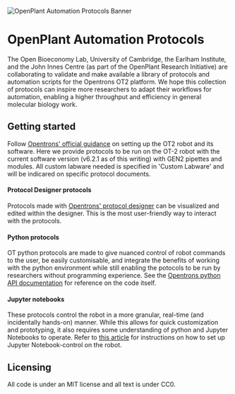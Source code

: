 ![OpenPlant Automation Protocols Banner](https://github.com/openplant/openplant_automation_protocols/blob/main/OpenPlant-Automation-Protocols-Banner.png)

# OpenPlant Automation Protocols
The Open Bioeconomy Lab, University of Cambridge, the Earlham Institute, and the John Innes Centre (as part of the OpenPlant Research Initiative) are collaborating to validate and make available a library of protocols and automation scripts for the Opentrons OT2 platform. We hope this collection of protocols can inspire more researchers to adapt their workflows for automation, enabling a higher throughput and efficiency in general molecular biology work. 

## Getting started
Follow [Opentrons' official guidance](https://support.opentrons.com/s/ot2-get-started) on setting up the OT2 robot and its software. Here we provide protocols to be run on the  OT-2 robot with the current software version (v6.2.1 as of this writing) with GEN2 pipettes and modules. All custom labware needed is specified in 'Custom Labware' and will be indicared on specific protocol documents.
#### Protocol Designer protocols
Protocols made with [Opentrons' protocol designer](https://designer.opentrons.com/) can be visualized and edited within the designer. This is the most user-friendly way to interact with the protocols.
#### Python protocols
OT python protocols are made to give nuanced control of robot commands to the user, be easily customisable, and integrate the benefits of working with the python environment while still enabling the potocols to be run by researchers without programming experience. See the [Opentrons python API documentation](https://docs.opentrons.com/v2/) for reference on the code itself.
#### Jupyter notebooks
These protocols control the robot in a more granular, real-time (and incidentally hands-on) manner. While this allows for quick customization and prototyping, it also requires some understanding of python and Jupyter Notebooks to operate. Refer to [this article](https://support.opentrons.com/s/article/Running-the-robot-using-Jupyter-Notebook) for instructions on how to set up Jupyter Notebook-control on the robot.

## Licensing
All code is under an MIT license and all text is under CC0.
